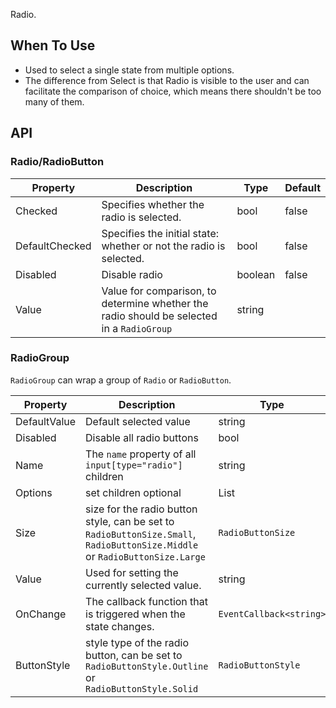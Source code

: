 ﻿Radio.

## When To Use

- Used to select a single state from multiple options.
- The difference from Select is that Radio is visible to the user and can facilitate the comparison of choice, which means there shouldn't be too many of them.

## API

### Radio/RadioButton

| Property | Description | Type | Default |
| --- | --- | --- | --- |
| Checked | Specifies whether the radio is selected. | bool | false |
| DefaultChecked | Specifies the initial state: whether or not the radio is selected. | bool | false |
| Disabled | Disable radio | boolean | false |
| Value | Value for comparison, to determine whether the radio should be selected in a `RadioGroup` | string |  |

### RadioGroup

`RadioGroup` can wrap a group of `Radio` or `RadioButton`.

| Property | Description | Type | Default |
| --- | --- | --- | --- |
| DefaultValue | Default selected value | string |  |
| Disabled | Disable all radio buttons | bool | false |
| Name | The `name` property of all `input[type="radio"]` children | string |  |
| Options | set children optional | List<RadioGroupOption> |  |
| Size | size for the radio button style, can be set to `RadioButtonSize.Small`, `RadioButtonSize.Middle` or `RadioButtonSize.Large` | `RadioButtonSize` | `RadioButtonSize.Middle` |
| Value | Used for setting the currently selected value. | string |  |
| OnChange | The callback function that is triggered when the state changes. | `EventCallback<string>` |  |
| ButtonStyle | style type of the radio button, can be set to `RadioButtonStyle.Outline` or `RadioButtonStyle.Solid` | `RadioButtonStyle` | `RadioButtonStyle.Outline` |